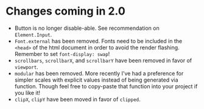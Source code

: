 # Changes coming in 2.0

- Button is no longer disable-able.  See recommendation on `Element.Input`.
- `Font.external` has been removed.  Fonts need to be included in the `<head>` of the html document in order to avoid the render flashing.  Remember to set `font-display: swap`!
- `scrollbars`, `scrollbarX`, and `scrollbarY` have been removed in favor of `viewport`.
- `modular` has been removed.  More recently I've had a preference for simpler scales with explicit values instead of being generated via function.  Though feel free to copy-paste that function into your project if you like it!
- `clipX`, `clipY` have been moved in favor of `clipped`.